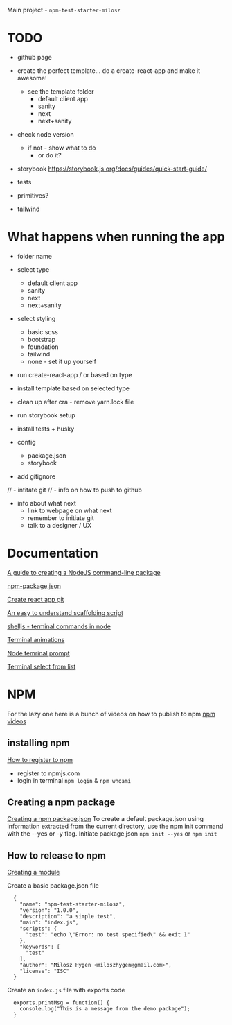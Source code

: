 Main project - `npm-test-starter-milosz`


# TODO
- github page
- create the perfect template... do a create-react-app and make it awesome!
  - see the template folder
    - default client app
    - sanity
    - next
    - next+sanity


- check node version
  - if not - show what to do
      - or do it?


- storybook https://storybook.js.org/docs/guides/quick-start-guide/

- tests
- primitives?
- tailwind




# What happens when running the app
- folder name
- select type
  - default client app
  - sanity
  - next
  - next+sanity
- select styling
  - basic scss
  - bootstrap
  - foundation
  - tailwind
  - none - set it up yourself

- run create-react-app / or based on type
- install template based on selected type
- clean up after cra - remove yarn.lock file
- run storybook setup
- install tests + husky
- config
  - package.json
  - storybook
- add gitignore

// - intitate git
  // - info on how to push to github

- info about what next
  - link to webpage on what next
  - remember to initiate git
  - talk to a designer / UX



# Documentation
[A guide to creating a NodeJS command-line package](https://medium.com/netscape/a-guide-to-create-a-nodejs-command-line-package-c2166ad0452e)

[npm-package.json](https://docs.npmjs.com/files/package.json.html)

[Create react app git](https://github.com/facebook/create-react-app/blob/master/packages/create-react-app/createReactApp.js)

[An easy to understand scaffolding script](https://github.com/chrisjpatty/create-react-redux-router-app)

[shelljs - terminal commands in node](https://github.com/shelljs/shelljs)

[Terminal animations](https://github.com/sindresorhus/ora)

[Node temrinal prompt](https://nodejs.org/api/readline.html)

[Terminal select from list](https://alligator.io/nodejs/interactive-command-line-prompts/)

# NPM

For the lazy one here is a bunch of videos on how to publish to npm [npm videos](https://www.youtube.com/playlist?list=PLQso55XhxkgBMeiYmFEHzz1axDUBjTLC6)


## installing npm

[How to register to npm](https://docs.npmjs.com/creating-a-new-npm-user-account)

- register to npmjs.com
- login in terminal `npm login` & `npm whoami`


## Creating a npm package
[Creating a npm package.json](https://docs.npmjs.com/creating-a-package-json-file)
To create a default package.json using information extracted from the current directory, use the npm init command with the --yes or -y flag. Initiate package.json `npm init --yes` or `npm init`


## How to release to npm
[Creating a module](https://docs.npmjs.com/creating-node-js-modules)

Create a basic package.json file

```
  {
    "name": "npm-test-starter-milosz",
    "version": "1.0.0",
    "description": "a simple test",
    "main": "index.js",
    "scripts": {
      "test": "echo \"Error: no test specified\" && exit 1"
    },
    "keywords": [
      "test"
    ],
    "author": "Milosz Hygen <miloszhygen@gmail.com>",
    "license": "ISC"
  }
```

Create an `index.js` file with exports code

```
  exports.printMsg = function() {
    console.log("This is a message from the demo package");
  }
```



